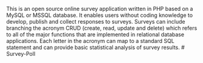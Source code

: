  This is an open source online survey application written in PHP based on a MySQL or MSSQL database. 
 It enables users without coding knowledge to develop, publish and collect responses to surveys. 
 Surveys can include branching the acronym CRUD (create, read, update and delete) which refers 
 to all of the major functions that are implemented in relational database applications. Each 
 letter in the acronym can map to a standard SQL statement and can provide basic statistical 
 analysis of survey results. # Survey-Poll
